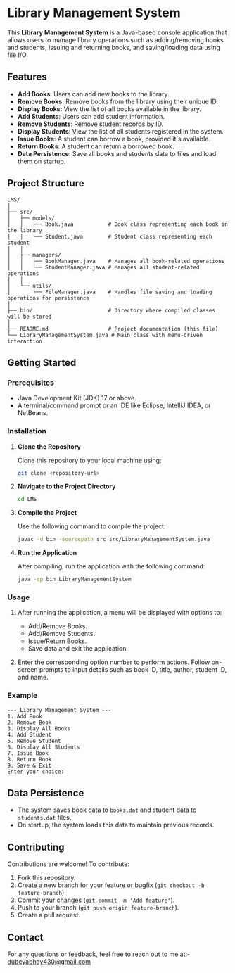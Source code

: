  # Library Management System

This **Library Management System** is a Java-based console application that allows users to manage library operations such as adding/removing books and students, issuing and returning books, and saving/loading data using file I/O.

## Features
- **Add Books**: Users can add new books to the library.
- **Remove Books**: Remove books from the library using their unique ID.
- **Display Books**: View the list of all books available in the library.
- **Add Students**: Users can add student information.
- **Remove Students**: Remove student records by ID.
- **Display Students**: View the list of all students registered in the system.
- **Issue Books**: A student can borrow a book, provided it's available.
- **Return Books**: A student can return a borrowed book.
- **Data Persistence**: Save all books and students data to files and load them on startup.

## Project Structure

```plaintext
LMS/
│
├── src/
│   ├── models/
│   │   ├── Book.java           # Book class representing each book in the library
│   │   └── Student.java        # Student class representing each student
│   │
│   ├── managers/
│   │   ├── BookManager.java    # Manages all book-related operations
│   │   └── StudentManager.java # Manages all student-related operations
│   │
│   └── utils/
│       └── FileManager.java    # Handles file saving and loading operations for persistence
│
├── bin/                        # Directory where compiled classes will be stored
│
├── README.md                   # Project documentation (this file)
└── LibraryManagementSystem.java # Main class with menu-driven interaction
```

## Getting Started

### Prerequisites
- Java Development Kit (JDK) 17 or above.
- A terminal/command prompt or an IDE like Eclipse, IntelliJ IDEA, or NetBeans.

### Installation

1. **Clone the Repository**
   
   Clone this repository to your local machine using:

   ```bash
   git clone <repository-url>
   ```

2. **Navigate to the Project Directory**

   ```bash
   cd LMS
   ```

3. **Compile the Project**

   Use the following command to compile the project:

   ```bash
   javac -d bin -sourcepath src src/LibraryManagementSystem.java
   ```

4. **Run the Application**

   After compiling, run the application with the following command:

   ```bash
   java -cp bin LibraryManagementSystem
   ```

### Usage

1. After running the application, a menu will be displayed with options to:
   - Add/Remove Books.
   - Add/Remove Students.
   - Issue/Return Books.
   - Save data and exit the application.

2. Enter the corresponding option number to perform actions. Follow on-screen prompts to input details such as book ID, title, author, student ID, and name.

### Example

```plaintext
--- Library Management System ---
1. Add Book
2. Remove Book
3. Display All Books
4. Add Student
5. Remove Student
6. Display All Students
7. Issue Book
8. Return Book
9. Save & Exit
Enter your choice: 
```

## Data Persistence

- The system saves book data to `books.dat` and student data to `students.dat` files.
- On startup, the system loads this data to maintain previous records.

## Contributing

Contributions are welcome! To contribute:

1. Fork this repository.
2. Create a new branch for your feature or bugfix (`git checkout -b feature-branch`).
3. Commit your changes (`git commit -m 'Add feature'`).
4. Push to your branch (`git push origin feature-branch`).
5. Create a pull request.

## Contact

For any questions or feedback, feel free to reach out to me at:- dubeyabhay430@gmail.com 
